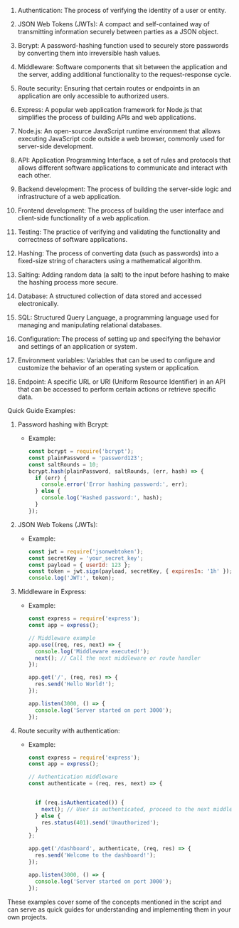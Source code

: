 1. Authentication: The process of verifying the identity of a user or entity.

2. JSON Web Tokens (JWTs): A compact and self-contained way of transmitting information securely between parties as a JSON object.

3. Bcrypt: A password-hashing function used to securely store passwords by converting them into irreversible hash values.

4. Middleware: Software components that sit between the application and the server, adding additional functionality to the request-response cycle.

5. Route security: Ensuring that certain routes or endpoints in an application are only accessible to authorized users.

6. Express: A popular web application framework for Node.js that simplifies the process of building APIs and web applications.

7. Node.js: An open-source JavaScript runtime environment that allows executing JavaScript code outside a web browser, commonly used for server-side development.

8. API: Application Programming Interface, a set of rules and protocols that allows different software applications to communicate and interact with each other.

9. Backend development: The process of building the server-side logic and infrastructure of a web application.

10. Frontend development: The process of building the user interface and client-side functionality of a web application.

11. Testing: The practice of verifying and validating the functionality and correctness of software applications.

12. Hashing: The process of converting data (such as passwords) into a fixed-size string of characters using a mathematical algorithm.

13. Salting: Adding random data (a salt) to the input before hashing to make the hashing process more secure.

14. Database: A structured collection of data stored and accessed electronically.

15. SQL: Structured Query Language, a programming language used for managing and manipulating relational databases.

16. Configuration: The process of setting up and specifying the behavior and settings of an application or system.

17. Environment variables: Variables that can be used to configure and customize the behavior of an operating system or application.

18. Endpoint: A specific URL or URI (Uniform Resource Identifier) in an API that can be accessed to perform certain actions or retrieve specific data.

Quick Guide Examples:

1. Password hashing with Bcrypt:
   - Example:
     ```javascript
     const bcrypt = require('bcrypt');
     const plainPassword = 'password123';
     const saltRounds = 10;
     bcrypt.hash(plainPassword, saltRounds, (err, hash) => {
       if (err) {
         console.error('Error hashing password:', err);
       } else {
         console.log('Hashed password:', hash);
       }
     });
     ```

2. JSON Web Tokens (JWTs):
   - Example:
     ```javascript
     const jwt = require('jsonwebtoken');
     const secretKey = 'your_secret_key';
     const payload = { userId: 123 };
     const token = jwt.sign(payload, secretKey, { expiresIn: '1h' });
     console.log('JWT:', token);
     ```

3. Middleware in Express:
   - Example:
     ```javascript
     const express = require('express');
     const app = express();

     // Middleware example
     app.use((req, res, next) => {
       console.log('Middleware executed!');
       next(); // Call the next middleware or route handler
     });

     app.get('/', (req, res) => {
       res.send('Hello World!');
     });

     app.listen(3000, () => {
       console.log('Server started on port 3000');
     });
     ```

4. Route security with authentication:
   - Example:
     ```javascript
     const express = require('express');
     const app = express();

     // Authentication middleware
     const authenticate = (req, res, next) => {


       if (req.isAuthenticated()) {
         next(); // User is authenticated, proceed to the next middleware
       } else {
         res.status(401).send('Unauthorized');
       }
     };

     app.get('/dashboard', authenticate, (req, res) => {
       res.send('Welcome to the dashboard!');
     });

     app.listen(3000, () => {
       console.log('Server started on port 3000');
     });
     ```

These examples cover some of the concepts mentioned in the script and can serve as quick guides for understanding and implementing them in your own projects.